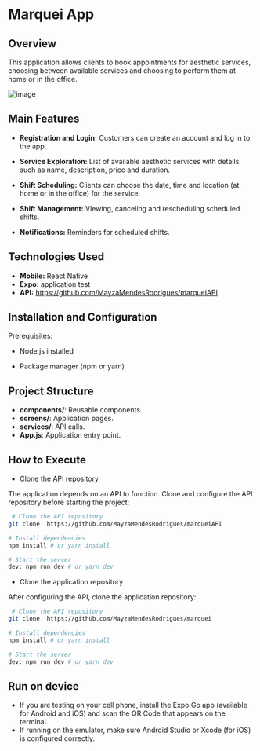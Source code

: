 # Marquei App

## Overview

This application allows clients to book appointments for aesthetic services, choosing between available services and choosing to perform them at home or in the office.

![image](https://github.com/user-attachments/assets/4d4e96a3-4e35-435e-b3bb-527d56d9260c)

## Main Features
- **Registration and Login:** Customers can create an account and log in to the app.

- **Service Exploration:** List of available aesthetic services with details such as name, description, price and duration.

- **Shift Scheduling:** Clients can choose the date, time and location (at home or in the office) for the service.

- **Shift Management:** Viewing, canceling and rescheduling scheduled shifts.

- **Notifications:** Reminders for scheduled shifts.

## Technologies Used

- **Mobile:** React Native
- **Expo:** application test
- **API:** https://github.com/MayzaMendesRodrigues/marqueiAPI

## Installation and Configuration

Prerequisites:

- Node.js installed

- Package manager (npm or yarn)

## Project Structure

- **components/**: Reusable components.
- **screens/**: Application pages.
- **services/**: API calls.
- **App.js**: Application entry point.

## How to Execute

- Clone the API repository

The application depends on an API to function. Clone and configure the API repository before starting the project:

```bash
 # Clone the API repository
git clone  https://github.com/MayzaMendesRodrigues/marqueiAPI

# Install dependencies
npm install # or yarn install

# Start the server
dev: npm run dev # or yarn dev
```

- Clone the application repository

After configuring the API, clone the application repository:

```bash
 # Clone the API repository
git clone  https://github.com/MayzaMendesRodrigues/marquei

# Install dependencies
npm install # or yarn install

# Start the server
dev: npm run dev # or yarn dev
```

## Run on device
- If you are testing on your cell phone, install the Expo Go app (available for Android and iOS) and scan the QR Code that appears on the terminal.
- If running on the emulator, make sure Android Studio or Xcode (for iOS) is configured correctly.

